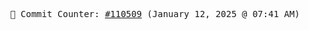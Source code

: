 <p align="center">
    <samp>
        📮 Commit Counter: <a href="https://github.com/Javascript-void0/Javascript-void0/commits/main">#110509</a> (January 12, 2025 @ 07:41 AM)
    </samp>
</p>